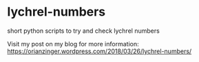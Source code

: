 # lychrel-numbers
short python scripts to try and check lychrel numbers

Visit my post on my blog for more information: https://orianzinger.wordpress.com/2018/03/26/lychrel-numbers/
